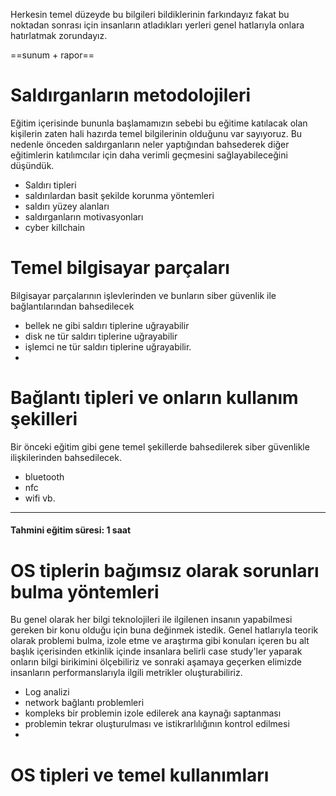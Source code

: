 Herkesin temel düzeyde bu bilgileri bildiklerinin farkındayız fakat bu noktadan sonrası için insanların atladıkları yerleri genel hatlarıyla onlara hatırlatmak zorundayız.

==sunum + rapor==
# Saldırganların metodolojileri

Eğitim içerisinde bununla başlamamızın sebebi bu eğitime katılacak olan kişilerin zaten hali hazırda temel bilgilerinin olduğunu var sayıyoruz. Bu nedenle önceden saldırganların neler yaptığından bahsederek diğer eğitimlerin katılımcılar için daha verimli geçmesini sağlayabileceğini düşündük.
- Saldırı tipleri
- saldırılardan basit şekilde korunma yöntemleri
- saldırı yüzey alanları
- saldırganların motivasyonları
- cyber killchain

# Temel bilgisayar parçaları 
Bilgisayar parçalarının işlevlerinden ve bunların siber güvenlik ile bağlantılarından bahsedilecek
- bellek ne gibi saldırı tiplerine uğrayabilir
- disk ne tür saldırı tiplerine uğrayabilir
- işlemci ne tür saldırı tiplerine uğrayabilir.
- 


# Bağlantı tipleri ve onların kullanım şekilleri
Bir önceki eğitim gibi gene temel şekillerde bahsedilerek siber güvenlikle ilişkilerinden bahsedilecek.
- bluetooth
- nfc
- wifi
vb.
--- 
#### Tahmini eğitim süresi: 1 saat

# OS tiplerin bağımsız olarak sorunları bulma yöntemleri
Bu genel olarak her bilgi teknolojileri ile ilgilenen insanın yapabilmesi gereken bir konu olduğu için buna değinmek istedik. Genel hatlarıyla teorik olarak problemi bulma, izole etme ve araştırma gibi konuları içeren bu alt başlık içerisinden etkinlik içinde insanlara belirli case study'ler yaparak onların bilgi birikimini ölçebiliriz ve sonraki aşamaya geçerken elimizde insanların performanslarıyla ilgili metrikler oluşturabiliriz.

- Log analizi
- network bağlantı problemleri
- kompleks bir problemin izole edilerek ana kaynağı saptanması
- problemin tekrar oluşturulması ve istikrarlılığının kontrol edilmesi
- 

# OS tipleri ve temel kullanımları

# 
